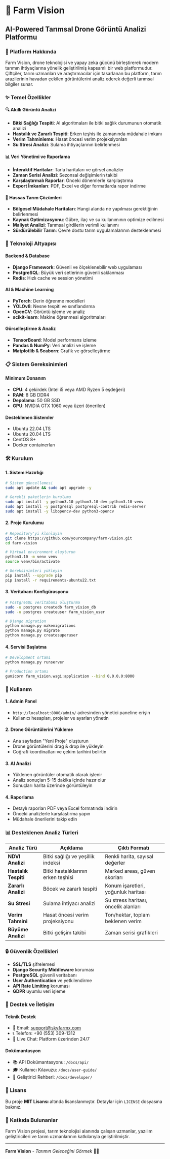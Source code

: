 # 🚁 Farm Vision
## AI-Powered Tarımsal Drone Görüntü Analizi Platformu

### 🌾 Platform Hakkında

Farm Vision, drone teknolojisi ve yapay zeka gücünü birleştirerek modern tarımın ihtiyaçlarına yönelik geliştirilmiş kapsamlı bir web platformudur. Çiftçiler, tarım uzmanları ve araştırmacılar için tasarlanan bu platform, tarım arazilerinin havadan çekilen görüntülerini analiz ederek değerli tarımsal bilgiler sunar.

### ✨ Temel Özellikler

#### 🔍 **Akıllı Görüntü Analizi**
- **Bitki Sağlığı Tespiti**: AI algoritmaları ile bitki sağlık durumunun otomatik analizi
- **Hastalık ve Zararlı Tespiti**: Erken teşhis ile zamanında müdahale imkanı
- **Verim Tahminleme**: Hasat öncesi verim projeksiyonları
- **Su Stresi Analizi**: Sulama ihtiyaçlarının belirlenmesi

#### 📊 **Veri Yönetimi ve Raporlama**
- **İnteraktif Haritalar**: Tarla haritaları ve görsel analizler
- **Zaman Serisi Analizi**: Sezonsal değişimlerin takibi
- **Karşılaştırmalı Raporlar**: Önceki dönemlerle karşılaştırma
- **Export İmkanları**: PDF, Excel ve diğer formatlarda rapor indirme

#### 🎯 **Hassas Tarım Çözümleri**
- **Bölgesel Müdahale Haritaları**: Hangi alanda ne yapılması gerektiğinin belirlenmesi
- **Kaynak Optimizasyonu**: Gübre, ilaç ve su kullanımının optimize edilmesi
- **Maliyet Analizi**: Tarımsal girdilerin verimli kullanımı
- **Sürdürülebilir Tarım**: Çevre dostu tarım uygulamalarının desteklenmesi

### 🚀 Teknoloji Altyapısı

#### **Backend & Database**
- **Django Framework**: Güvenli ve ölçeklenebilir web uygulaması
- **PostgreSQL**: Büyük veri setlerinin güvenli saklanması
- **Redis**: Hızlı cache ve session yönetimi

#### **AI & Machine Learning**
- **PyTorch**: Derin öğrenme modelleri
- **YOLOv8**: Nesne tespiti ve sınıflandırma
- **OpenCV**: Görüntü işleme ve analiz
- **scikit-learn**: Makine öğrenmesi algoritmaları

#### **Görselleştirme & Analiz**
- **TensorBoard**: Model performans izleme
- **Pandas & NumPy**: Veri analizi ve işleme
- **Matplotlib & Seaborn**: Grafik ve görselleştirme

### 📋 Sistem Gereksinimleri

#### **Minimum Donanım**
- **CPU**: 4 çekirdek (Intel i5 veya AMD Ryzen 5 eşdeğeri)
- **RAM**: 8 GB DDR4
- **Depolama**: 50 GB SSD
- **GPU**: NVIDIA GTX 1060 veya üzeri (önerilen)

#### **Desteklenen Sistemler**
- Ubuntu 22.04 LTS
- Ubuntu 20.04 LTS
- CentOS 8+
- Docker containerları

### 🛠️ Kurulum

#### **1. Sistem Hazırlığı**
```bash
# Sistem güncellemesi
sudo apt update && sudo apt upgrade -y

# Gerekli paketlerin kurulumu
sudo apt install -y python3.10 python3.10-dev python3.10-venv
sudo apt install -y postgresql postgresql-contrib redis-server
sudo apt install -y libopencv-dev python3-opencv
```

#### **2. Proje Kurulumu**
```bash
# Repository'yi klonlayın
git clone https://github.com/yourcompany/farm-vision.git
cd farm-vision

# Virtual environment oluşturun
python3.10 -m venv venv
source venv/bin/activate

# Gereksinimleri yükleyin
pip install --upgrade pip
pip install -r requirements-ubuntu22.txt
```

#### **3. Veritabanı Konfigürasyonu**
```bash
# PostgreSQL veritabanı oluşturma
sudo -u postgres createdb farm_vision_db
sudo -u postgres createuser farm_vision_user

# Django migration
python manage.py makemigrations
python manage.py migrate
python manage.py createsuperuser
```

#### **4. Servisi Başlatma**
```bash
# Development ortamı
python manage.py runserver

# Production ortamı
gunicorn farm_vision.wsgi:application --bind 0.0.0.0:8000
```

### 📱 Kullanım

#### **1. Admin Panel**
- `http://localhost:8000/admin/` adresinden yönetici paneline erişin
- Kullanıcı hesapları, projeler ve ayarları yönetin

#### **2. Drone Görüntülerini Yükleme**
- Ana sayfadan "Yeni Proje" oluşturun
- Drone görüntülerini drag & drop ile yükleyin
- Coğrafi koordinatları ve çekim tarihini belirtin

#### **3. AI Analizi**
- Yüklenen görüntüler otomatik olarak işlenir
- Analiz sonuçları 5-15 dakika içinde hazır olur
- Sonuçları harita üzerinde görüntüleyin

#### **4. Raporlama**
- Detaylı raporları PDF veya Excel formatında indirin
- Önceki analizlerle karşılaştırma yapın
- Müdahale önerilerini takip edin

### 📊 Desteklenen Analiz Türleri

| Analiz Türü | Açıklama | Çıktı Formatı |
|--------------|----------|---------------|
| **NDVI Analizi** | Bitki sağlığı ve yeşillik indeksi | Renkli harita, sayısal değerler |
| **Hastalık Tespiti** | Bitki hastalıklarının erken teşhisi | Marked areas, güven skorları |
| **Zararlı Analizi** | Böcek ve zararlı tespiti | Konum işaretleri, yoğunluk haritası |
| **Su Stresi** | Sulama ihtiyacı analizi | Su stress haritası, öncelik alanları |
| **Verim Tahmini** | Hasat öncesi verim projeksiyonu | Ton/hektar, toplam beklenen verim |
| **Büyüme Analizi** | Bitki gelişim takibi | Zaman serisi grafikleri |

### 🔒 Güvenlik Özellikleri

- **SSL/TLS** şifrelemesi
- **Django Security Middleware** koruması
- **PostgreSQL** güvenli veritabanı
- **User Authentication** ve yetkilendirme
- **API Rate Limiting** koruması
- **GDPR** uyumlu veri işleme

### 🤝 Destek ve İletişim

#### **Teknik Destek**
- 📧 Email: support@skyfarmx.com
- 📞 Telefon: +90 (553) 309-1312
- 💬 Live Chat: Platform üzerinden 24/7

#### **Dokümantasyon**
- 📚 API Dokümantasyonu: `/docs/api/`
- 🎓 Kullanıcı Kılavuzu: `/docs/user-guide/`
- 🔧 Geliştirici Rehberi: `/docs/developer/`

### 📄 Lisans

Bu proje **MIT Lisansı** altında lisanslanmıştır. Detaylar için `LICENSE` dosyasına bakınız.

### 🙏 Katkıda Bulunanlar

Farm Vision projesi, tarım teknolojisi alanında çalışan uzmanlar, yazılım geliştiricileri ve tarım uzmanlarının katkılarıyla geliştirilmiştir.

---

**Farm Vision** - *Tarımın Geleceğini Görmek* 🌱✨
